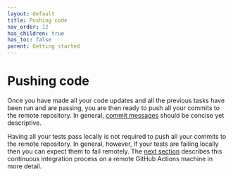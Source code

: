 ```yaml
---
layout: default
title: Pushing code
nav_order: 12
has_children: true
has_toc: false
parent: Getting started
---
```


# Pushing code

Once you have made all your code updates and all the previous tasks have been run and are passing, you are then ready to push all your commits to the remote repository. In general, [commit messages](https://gist.github.com/robertpainsi/b632364184e70900af4ab688decf6f53) should be concise yet descriptive.

Having all your tests pass locally is not required to push all your commits to the remote repository. In general, however, if your tests are failing locally then you can expect them to fail remotely. The [next section](../continuous_integration/continuous_integration.md) describes this continuous integration process on a remote GitHub Actions machine in more detail.